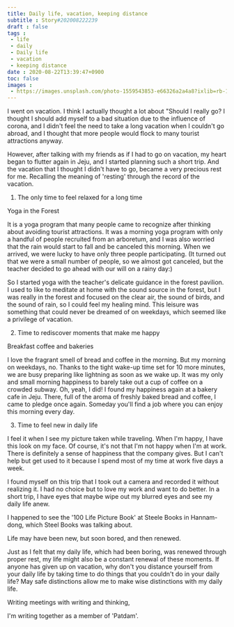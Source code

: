 ```yaml
---
title: Daily life, vacation, keeping distance
subtitle : Story#202008222239
draft : false
tags :
 - life
 - daily
 - Daily life
 - vacation
 - keeping distance
date : 2020-08-22T13:39:47+0900
toc: false
images : 
 - https://images.unsplash.com/photo-1559543853-e66326a2a4a8?ixlib=rb-1.2.1&q=80&fm=jpg&crop=entropy&cs=tinysrgb&w=1080&fit=max&ixid=eyJhcHBfaWQiOjE1NTU0OX0
---
```


I went on vacation. I think I actually thought a lot about "Should I really go? I thought I should add myself to a bad situation due to the influence of corona, and I didn't feel the need to take a long vacation when I couldn't go abroad, and I thought that more people would flock to many tourist attractions anyway.  

However, after talking with my friends as if I had to go on vacation, my heart began to flutter again in Jeju, and I started planning such a short trip. And the vacation that I thought I didn't have to go, became a very precious rest for me. Recalling the meaning of 'resting' through the record of the vacation.  

1. The only time to feel relaxed for a long time  

Yoga in the Forest  

It is a yoga program that many people came to recognize after thinking about avoiding tourist attractions. It was a morning yoga program with only a handful of people recruited from an arboretum, and I was also worried that the rain would start to fall and be canceled this morning. When we arrived, we were lucky to have only three people participating. (It turned out that we were a small number of people, so we almost got canceled, but the teacher decided to go ahead with our will on a rainy day:)  

So I started yoga with the teacher's delicate guidance in the forest pavilion. I used to like to meditate at home with the sound source in the forest, but I was really in the forest and focused on the clear air, the sound of birds, and the sound of rain, so I could feel my healing mind. This leisure was something that could never be dreamed of on weekdays, which seemed like a privilege of vacation.  

2. Time to rediscover moments that make me happy  

Breakfast coffee and bakeries  

I love the fragrant smell of bread and coffee in the morning. But my morning on weekdays, no. Thanks to the tight wake-up time set for 10 more minutes, we are busy preparing like lightning as soon as we wake up. It was my only and small morning happiness to barely take out a cup of coffee on a crowded subway. Oh, yeah, I did! I found my happiness again at a bakery cafe in Jeju. There, full of the aroma of freshly baked bread and coffee, I came to pledge once again. Someday you'll find a job where you can enjoy this morning every day.  

3. Time to feel new in daily life  

I feel it when I see my picture taken while traveling. When I'm happy, I have this look on my face. Of course, it's not that I'm not happy when I'm at work. There is definitely a sense of happiness that the company gives. But I can't help but get used to it because I spend most of my time at work five days a week.  

I found myself on this trip that I took out a camera and recorded it without realizing it. I had no choice but to love my work and want to do better. In a short trip, I have eyes that maybe wipe out my blurred eyes and see my daily life anew.  

I happened to see the '100 Life Picture Book' at Steele Books in Hannam-dong, which Steel Books was talking about.  

Life may have been new, but soon bored, and then renewed.  

Just as I felt that my daily life, which had been boring, was renewed through proper rest, my life might also be a constant renewal of these moments. If anyone has given up on vacation, why don't you distance yourself from your daily life by taking time to do things that you couldn't do in your daily life? May safe distinctions allow me to make wise distinctions with my daily life.  

Writing meetings with writing and thinking,  

I'm writing together as a member of 'Patdam'.  

